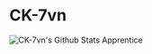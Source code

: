 # CK-7vn
![CK-7vn's Github Stats Apprentice](my-repository-read-m4cgnexz5-ck-7vns-projects.vercel.app/api?username=CK-7vn&theme=apprentice&show_icons=true)
